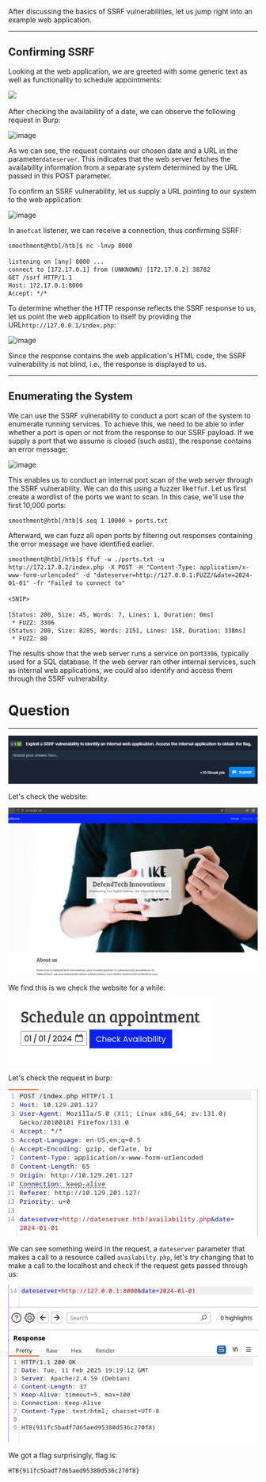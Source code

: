 After discussing the basics of SSRF vulnerabilities, let us jump right into an example web application.

---

## Confirming SSRF

Looking at the web application, we are greeted with some generic text as well as functionality to schedule appointments:

 ![](https://academy.hackthebox.com/storage/modules/145/ssrf/ssrf_identify_1.png)

After checking the availability of a date, we can observe the following request in Burp:

![image](https://academy.hackthebox.com/storage/modules/145/ssrf/ssrf_identify_2.png)

As we can see, the request contains our chosen date and a URL in the parameter`dateserver`. This indicates that the web server fetches the availability information from a separate system determined by the URL passed in this POST parameter.

To confirm an SSRF vulnerability, let us supply a URL pointing to our system to the web application:

![image](https://academy.hackthebox.com/storage/modules/145/ssrf/ssrf_identify_3.png)

In a`netcat` listener, we can receive a connection, thus confirming SSRF:

```shell-session
smoothment@htb[/htb]$ nc -lnvp 8000

listening on [any] 8000 ...
connect to [172.17.0.1] from (UNKNOWN) [172.17.0.2] 38782
GET /ssrf HTTP/1.1
Host: 172.17.0.1:8000
Accept: */*
```

To determine whether the HTTP response reflects the SSRF response to us, let us point the web application to itself by providing the URL`http://127.0.0.1/index.php`:

![image](https://academy.hackthebox.com/storage/modules/145/ssrf/ssrf_identify_4.png)

Since the response contains the web application's HTML code, the SSRF vulnerability is not blind, i.e., the response is displayed to us.

---

## Enumerating the System

We can use the SSRF vulnerability to conduct a port scan of the system to enumerate running services. To achieve this, we need to be able to infer whether a port is open or not from the response to our SSRF payload. If we supply a port that we assume is closed (such as`81`), the response contains an error message:

![image](https://academy.hackthebox.com/storage/modules/145/ssrf/ssrf_identify_5.png)

This enables us to conduct an internal port scan of the web server through the SSRF vulnerability. We can do this using a fuzzer like`ffuf`. Let us first create a wordlist of the ports we want to scan. In this case, we'll use the first 10,000 ports:

```shell-session
smoothment@htb[/htb]$ seq 1 10000 > ports.txt
```

Afterward, we can fuzz all open ports by filtering out responses containing the error message we have identified earlier.


```shell-session
smoothment@htb[/htb]$ ffuf -w ./ports.txt -u http://172.17.0.2/index.php -X POST -H "Content-Type: application/x-www-form-urlencoded" -d "dateserver=http://127.0.0.1:FUZZ/&date=2024-01-01" -fr "Failed to connect to"

<SNIP>

[Status: 200, Size: 45, Words: 7, Lines: 1, Duration: 0ms]
 * FUZZ: 3306
[Status: 200, Size: 8285, Words: 2151, Lines: 158, Duration: 338ms]
 * FUZZ: 80
```

The results show that the web server runs a service on port`3306`, typically used for a SQL database. If the web server ran other internal services, such as internal web applications, we could also identify and access them through the SSRF vulnerability.

# Question
----

![Pasted image 20250210181120.png](../../../../IMAGES/Pasted%20image%2020250210181120.png)

Let's check the website:

![Pasted image 20250210181150.png](../../../../IMAGES/Pasted%20image%2020250210181150.png)

We find this is we check the website for a while:

![Pasted image 20250210181131.png](../../../../IMAGES/Pasted%20image%2020250210181131.png)

Let's check the request in burp:

![Pasted image 20250210182951.png](../../../../IMAGES/Pasted%20image%2020250210182951.png)

We can see something weird in the request, a `dateserver` parameter that makes a call to a resource called `availabilty.php`, let's try changing that to make a call to the localhost and check if the request gets passed through us:

![Pasted image 20250211142012.png](../../../../IMAGES/Pasted%20image%2020250211142012.png)


We got a flag surprisingly, flag is: 

```
HTB{911fc5badf7d65aed95380d536c270f8}
```
